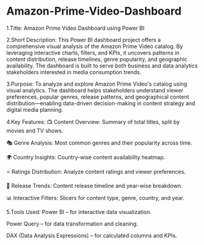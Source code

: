 # Amazon-Prime-Video-Dashboard

1.Title:
Amazon Prime Video Dashboard using Power BI

2.Short Description:
This Power BI dashboard project offers a comprehensive visual analysis of the Amazon Prime Video catalog. By leveraging interactive charts, filters, and KPIs, it uncovers patterns in content distribution, release timelines, genre popularity, and geographic availability. The dashboard is built to serve both business and data analytics stakeholders interested in media consumption trends.

3.Purpose:
To analyze and explore Amazon Prime Video's catalog using visual analytics. The dashboard helps stakeholders understand viewer preferences, popular genres, release patterns, and geographical content distribution—enabling data-driven decision-making in content strategy and digital media planning.

4.Key Features:
📺 Content Overview: Summary of total titles, split by movies and TV shows.

🎭 Genre Analysis: Most common genres and their popularity across time.

🌍 Country Insights: Country-wise content availability heatmap.

⭐ Ratings Distribution: Analyze content ratings and viewer preferences.

📅 Release Trends: Content release timeline and year-wise breakdown.

📊 Interactive Filters: Slicers for content type, genre, country, and year.

5.Tools Used:
Power BI – for interactive data visualization.

Power Query – for data transformation and cleaning.

DAX (Data Analysis Expressions) – for calculated columns and KPIs.

